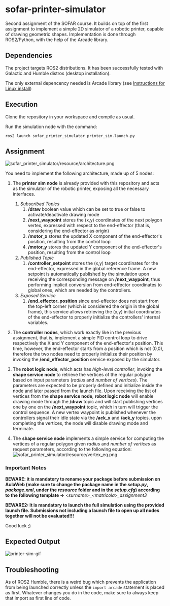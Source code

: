 # sofar-printer-simulator
Second assignment of the SOFAR course. It builds on top of the first assignment to implement a simple 2D simulator of a robotic printer, capable of drawing geometric shapes. Implementation is done through ROS2/Python, with the help of the Arcade library.

## Dependencies

The project targets ROS2 distributions. It has been successfully tested with Galactic and Humble distros (desktop installation).

The only external depencency needed is Arcade library (see [Instructions for Linux install](https://api.arcade.academy/en/latest/install/linux.html))

## Execution

Clone the repository in your workspace and compile as usual.

Run the simulation node with the command:

```ros2 launch sofar_printer_simulator printer_sim.launch.py```

## Assignment

![sofar_printer_simulator/resource/architecture.png](sofar_printer_simulator/resource/architecture.png)

You need to implement the following architecture, made up of 5 nodes:

1) The **printer sim node** is already provided with this repository and acts as the simulator of the robotic printer, exposing all the necessary interfaces.
    1. *Subscribed Topics*
       1) **/draw** boolean value which can be set to true or false to activate/deactivate drawing mode
       2) **/next_waypoint** stores the (x,y) coordinates of the next polygon vertex, expressed with respect to the end-effector (that is, considering the end-effector as origin)
       3) **/motor_x** stores the updated X component of the end-effector's position, resulting from the control loop
       4) **/motor_y** stores the updated Y component of the end-effector's position, resulting from the control loop
    2. *Published Topic*
       1) **/controller_setpoint** stores the (x,y) target coordinates for the end-effector, expressed in the global reference frame. A new setpoint is automatically published by the simulation upon receiving the corresponding message on **/next_waypoint**, thus performing implicit conversion from end-effector coordinates to global ones, which are needed by the controllers.
    3. *Exposed Service*
       1) **/end_effector_position** since end-effector does not start from the top-left corner (which is considered the origin in the global frame), this service allows retrieving the (x,y) initial coordinates of the end-effector to properly initialize the controllers' internal variables.

2) The **controller nodes**, which work exactly like in the previous assignment, that is, implement a simple PID control loop to drive respectively the X and Y component of the end-effector's position. This time, however, the end-effector starts from a position which is not (0,0), therefore the two nodes need to properly initialize their position by invoking the **/end_effector_position** service exposed by the simulator.

3) The **robot logic node**, which acts has *high-level controller*, invoking the **shape service node** to retrieve the vertices of the regular polygon based on input parameters (*radius* and *number of vertices*). The parameters are expected to be properly defined and initialize inside the node and later passed from the launch file. Upon receiving the list of vertices from the **shape service node**, **robot logic node** will enable drawing mode through the **/draw** topic and will start publishing vertices one by one on the **/next_waypoint** topic, which in turn will trigger the control sequence. A new vertex waypoint is published whenever the controllers signal their idle state via the **/ack_x** and **/ack_y** topics. upon completing the vertices, the node will disable drawing mode and terminate.

4) The **shape service node** implements a simple service for computing the vertices of a regular polygon given *radius* and *number of vertices* as request parameters, according to the following equation:
![sofar_printer_simulator/resource/vertex_eq.png](sofar_printer_simulator/resource/vertex_eq.png)

### Important Notes

**BEWARE: it is mandatory to rename your package before submission on AulaWeb (make sure to change the package name in the *setup.py*, *package.xml*, under the *resource* folder and in the *setup.cfg*) according to the following template &rarr;** *&lt;surname&gt;_&lt;matricola&gt;_assignment3* 

**BEWARE2: It is mandatory to launch the full simulation using the provided launch file. Submissions not including a launch file to open up all nodes together will not be evaluated!!!**

Good luck ;)

## Expected Output

![printer-sim-gif](https://github.com/SimoneMacci0/sofar-printer-simulator/blob/main/printer_sim.gif)

## Troubleshooting

As of ROS2 Humble, there is a weird bug which prevents the application from being launched correctly unless the ```import arcade``` statement is placed as first. Whatever changes you do in the code, make sure to always keep that import as first line of code.

